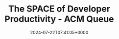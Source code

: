 ---
title: The SPACE of Developer Productivity - ACM Queue
slug: 20240722T074105
date: 2024-07-22T07:41:05+0000
params:
  url: https://queue.acm.org/detail.cfm?id=3454124
tags:
- devex
---